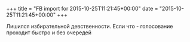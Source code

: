 +++
title = "FB import for 2015-10-25T11:21:45+00:00"
date = "2015-10-25T11:21:45+00:00"
+++

Лишился избирательной девственности. Если что - голосование проходит быстро и без очередей


